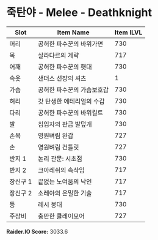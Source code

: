 #  죽탄야 -  Melee -  Deathknight

| Slot | Item Name | Item ILVL |
|------|-----------|-----------|
| 머리 | 공허한 파수꾼의 바위가면 | 730 |
| 목 | 살라다르의 계략 | 717 |
| 어깨 | 공허한 파수꾼의 횃대 | 730 |
| 속옷 | 샌더스 선장의 셔츠 | 1 |
| 가슴 | 공허한 파수꾼의 가슴보호갑 | 730 |
| 허리 | 갓 탄생한 에테리얼의 수갑 | 730 |
| 다리 | 공허한 파수꾼의 바위킬트 | 730 |
| 발 | 침입자의 판금 발덮개 | 730 |
| 손목 | 영원벼림 완갑 | 727 |
| 손 | 영원벼림 건틀릿 | 727 |
| 반지 1 | 논리 관문: 시초점 | 730 |
| 반지 2 | 크아레쉬의 속삭임 | 717 |
| 장신구 1 | 끝없는 노여움의 낙인 | 717 |
| 장신구 2 | 소레아의 은밀한 기술 | 717 |
| 등 | 레시 붕대 | 730 |
| 주장비 | 충만한 클레이모어 | 727 |

**Raider.IO Score:** 3033.6


